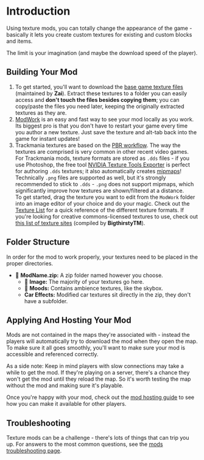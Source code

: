 # Introduction

Using texture mods, you can totally change the appearance of the game - basically it lets you create custom textures for existing and custom blocks and items.

The limit is your imagination (and maybe the download speed of the player).

## Building Your Mod

1. To get started, you'll want to download the [base game texture files](https://drive.google.com/file/d/1oMFqTvNah2HNLiWf_5G2eC_2g3vlL6HL/view?usp=sharing) (maintained by **Zai**). Extract these textures to a folder you can easily access and **don't touch the files besides copying them**; you can copy/paste the files you need later, keeping the originally extracted textures as they are.
2. [ModWork](/create/texture-mods/modwork) is an easy and fast way to see your mod locally as you work. Its biggest pro is that you don't have to restart your game every time you author a new texture. Just save the texture and alt-tab back into the game for instant updates!
3. Trackmania textures are based on the [PBR workflow](https://en.wikipedia.org/wiki/Physically_based_rendering). The way the textures are comprised is very common in other recent video games.<br>
For Trackmania mods, texture formats are stored as `.dds` files -  if you use Photoshop, the free tool [NVIDIA Texture Tools Exporter](https://developer.nvidia.com/nvidia-texture-tools-exporter) is perfect for authoring `.dds` textures; it also automatically creates [mipmaps](http://wiki.polycount.com/wiki/Mip_Mapping)!
Technically `.png` files are supported as well, but it's strongly recommended to stick to `.dds` - `.png` does not support mipmaps, which significantly improve how textures are shown/filtered at a distance.<br>
To get started, drag the texture you want to edit from the `ModWork` folder into an image editor of your choice and do your magic.
Check out the [Texture List](/create/texture-mods/texture-list) for a quick reference of the different texture formats.
If you're looking for creative commons-licensed textures to use, check out [this list of texture sites](https://docs.google.com/spreadsheets/d/1Z4UhjLRHEwsRsHRvMqhoyiOVN_KRT067SeFfTZCEmQc/edit?usp=sharing) (compiled by **BigthirstyTM**).

## Folder Structure

In order for the mod to work properly, your textures need to be placed in the proper directories.

- 📁 **ModName.zip:** A zip folder named however you choose.
    - 📁 **Image:** The majority of your textures go here.
    - 📁 **Moods:** Contains ambience textures, like the skybox.
    - **Car Effects:** Modified car textures sit directly in the zip, they don't have a subfolder.


## Applying And Hosting Your Mod

Mods are not contained in the maps they're associated with - instead the players will automatically try to download the mod when they open the map. To make sure it all goes smoothly, you'll want to make sure your mod is accessible and referenced correctly.

As a side note: Keep in mind players with slow connections may take a while to get the mod. If they're playing on a server, there's a chance they won't get the mod until they reload the map. So it's worth testing the map without the mod and making sure it's playable.

Once you're happy with your mod, check out the [mod hosting guide](/create/texture-mods/hosting) to see how you can make it available for other players.

## Troubleshooting

Texture mods can be a challenge - there's lots of things that can trip you up.
For answers to the most common questions, see the [mods troubleshooting page](/create/texture-mods/troubleshooting).
